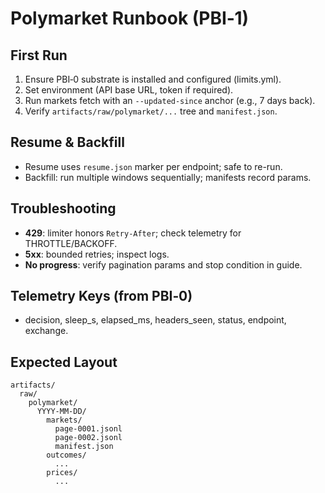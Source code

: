 # Polymarket Runbook (PBI‑1)

## First Run
1. Ensure PBI‑0 substrate is installed and configured (limits.yml).
2. Set environment (API base URL, token if required).
3. Run markets fetch with an `--updated-since` anchor (e.g., 7 days back).
4. Verify `artifacts/raw/polymarket/...` tree and `manifest.json`.

## Resume & Backfill
- Resume uses `resume.json` marker per endpoint; safe to re-run.
- Backfill: run multiple windows sequentially; manifests record params.

## Troubleshooting
- **429**: limiter honors `Retry‑After`; check telemetry for THROTTLE/BACKOFF.
- **5xx**: bounded retries; inspect logs.
- **No progress**: verify pagination params and stop condition in guide.

## Telemetry Keys (from PBI‑0)
- decision, sleep_s, elapsed_ms, headers_seen, status, endpoint, exchange.

## Expected Layout
```
artifacts/
  raw/
    polymarket/
      YYYY-MM-DD/
        markets/
          page-0001.jsonl
          page-0002.jsonl
          manifest.json
        outcomes/
          ...
        prices/
          ...
```
